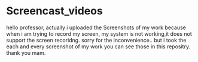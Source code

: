# Screencast_videos
hello professor,
actually i uploaded the Screenshots of my work because when i am trying to record my screen, my system is not working,it does not support the screen recoridng.
sorry for the inconvenience..
but i took the each and every screenshot of my work you can see those in this repositry.
thank you mam.
